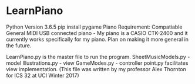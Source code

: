 # LearnPiano

Python Version 3.6.5
pip install pygame
Piano Requirement: Compatiable General MIDI USB connected piano 
      - My piano is a CASIO CTK-2400 and it currently works specifically for my piano. Plan on making it more general in the future. 
      
LearnPiano.py is the master file to run the program.
  SheetMusicModels.py - model
  Illustrations.py - view
  GameModes.py - controller
  point.py facilitates view implementation. (This file was written by my professor Alex Thornton for ICS 32 at UCI Winter 2017)

